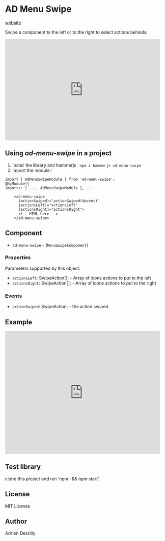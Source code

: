 # AD Menu Swipe
[website](https://adessilly.github.io/ad-menu-swipe/)

Swipe a component to the left or to the right to select actions behinds.

<iframe src="https://stackblitz.com/edit/ad-library?embed=1&file=src/app/app.component.html&hideExplorer=1&hideNavigation=1&view=preview" style="width:100%;height:330px;border:none;"></iframe>

## Using ***ad-menu-swipe*** in a project

1. Install the library and hammerjs : 
`npm i hammerjs ad-menu-swipe`
2. Import the module : 
```
import { AdMenuSwipeModule } from 'ad-menu-swipe';
@NgModule({
imports: [ ..., AdMenuSwipeModule ], ...
```

```
    <ad-menu-swipe
      (actionSwiped)="actionSwiped($event)"
      [actionsLeft]="actionsLeft"
      [actionsRight]="actionsRight">
      <!-- HTML here -->
    </ad-menu-swipe>
```

## Component

- `ad-menu-swipe` - (`MenuSwipeComponent`)

### Properties

Parameters supported by this object:

- `actionsLeft`: SwipeAction[]; - Array of icons actions to put to the left
- `actionsRight`: SwipeAction[]; - Array of icons actions to put to the right

### Events

- `actionSwiped`: SwipeAction; - the action swiped

## Example

<iframe src="https://stackblitz.com/edit/menu-swipe?file=src%2Fapp%2Fapp.component.html&hideNavigation=1&view=preview" style="width:100%;height:400px;border:none;"></iframe>

## Test library

clone this project and run 'npm i && npm start'

## License

MIT License

## Author
Adrien Dessilly
